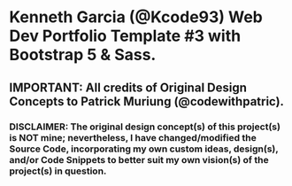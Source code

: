 # Kenneth Garcia (@Kcode93) Web Dev Portfolio Template #3 with Bootstrap 5 & Sass.

## IMPORTANT: All credits of Original Design Concepts to Patrick Muriung (@codewithpatric).

### DISCLAIMER: The original design concept(s) of this project(s) is NOT mine; nevertheless, I have changed/modified the Source Code, incorporating my own custom ideas, design(s), and/or Code Snippets to better suit my own vision(s) of the project(s) in question.
